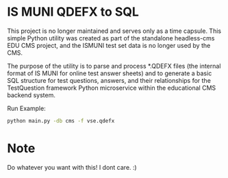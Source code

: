 # IS MUNI QDEFX to SQL

This project is no longer maintained and serves only as a time capsule. This simple Python utility was created as part of the standalone headless-cms EDU CMS project, and the ISMUNI test set data is no longer used by the CMS.

The purpose of the utility is to parse and process *.QDEFX files (the internal format of IS MUNI for online test answer sheets) and to generate a basic SQL structure for test questions, answers, and their relationships for the TestQuestion framework Python microservice within the educational CMS backend system.

Run Example:

```bash
python main.py -db cms -f vse.qdefx
```

# Note

Do whatever you want with this! I dont care. :)
